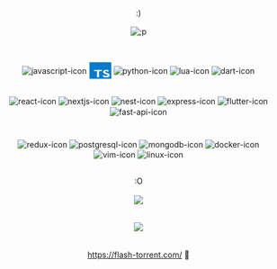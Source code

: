 <div align="center">
 
   :)
 
 <img align="center" alt=";p" src="https://media.tenor.com/ODLFd_dMihkAAAAM/kirby-kirby-stimming.gif">
 
 ##
<div style="display: inline_block"><br> 
<img align="center" alt="javascript-icon" height="30" width="40" src="https://cdn.jsdelivr.net/gh/devicons/devicon/icons/javascript/javascript-original.svg" />
<img align="center" alt="typescript-icon" height="30" width="40" src="https://raw.githubusercontent.com/devicons/devicon/master/icons/typescript/typescript-plain.svg"> 
<img align="center" alt="python-icon" height="30" width="40" src="https://cdn.jsdelivr.net/gh/devicons/devicon/icons/python/python-original.svg" />
<img  align="center" alt="lua-icon" height="30" width="40" src="https://cdn.jsdelivr.net/gh/devicons/devicon/icons/lua/lua-original-wordmark.svg" /> 
<img  align="center" alt="dart-icon" height="30" width="40" src="https://cdn.jsdelivr.net/gh/devicons/devicon/icons/dart/dart-plain.svg" />

##

<img align="center" alt="react-icon" height="30" width="40" src="https://cdn.jsdelivr.net/gh/devicons/devicon/icons/react/react-original.svg" />
<img align="center" alt="nextjs-icon" height="30" width="40" src="https://svgshare.com/i/iry.svg" />

<img align="center" alt="nest-icon" height="30" width="40" src="https://cdn.jsdelivr.net/gh/devicons/devicon/icons/nestjs/nestjs-plain.svg" />
<img align="center" alt="express-icon" height="30" width="40" src="https://icongr.am/devicon/express-original.svg?size=128&color=45fc03" />
<img align="center" alt="flutter-icon" height="30" width="40" src="https://cdn.jsdelivr.net/gh/devicons/devicon/icons/flutter/flutter-original.svg" />
<img align="center" alt="fast-api-icon" height="30" width="40" src="https://cdn.jsdelivr.net/gh/devicons/devicon/icons/fastapi/fastapi-original.svg" />


# 
<img align="center" alt="redux-icon" height="30" width="40" src="https://cdn.jsdelivr.net/gh/devicons/devicon/icons/redux/redux-original.svg" />
<img align="center" alt="postgresql-icon" height="30" width="40" src="https://cdn.jsdelivr.net/gh/devicons/devicon/icons/postgresql/postgresql-original.svg" />   
<img align="center" alt="mongodb-icon" height="30" width="40" src="https://cdn.jsdelivr.net/gh/devicons/devicon/icons/mongodb/mongodb-original.svg" />
<img align="center" alt="docker-icon" height="30" width="40" src="https://cdn.jsdelivr.net/gh/devicons/devicon/icons/docker/docker-original.svg" />
<img align="center" alt="vim-icon" height="30" width="40" src="https://cdn.jsdelivr.net/gh/devicons/devicon/icons/vim/vim-original.svg" />
<img align="center" alt="linux-icon" height="30" width="40" src="https://cdn.jsdelivr.net/gh/devicons/devicon/icons/linux/linux-original.svg" />
 
##
 
 <p align="center"> 

   :O
   <br>  
  <img src="https://profile-counter.glitch.me/marcosdanielr/count.svg" />
</p>
 
  ##
 
<div> 

 <a href="https://www.linkedin.com/in/marcos-daniel-081a47221/?fbclid=IwAR2kfPeEmt1d2jujBjt1OKn4BdKZ3fxVTeiCfeyGlZA5OyCaiuaJ3djfiKQ" target="_blank"><img src="https://img.shields.io/badge/-LinkedIn-%230077B5?style=for-the-badge&logo=linkedin&logoColor=white" target="_blank"></a> 

 ##

 https://flash-torrent.com/ 🚀 
</div>
